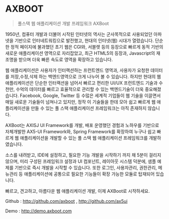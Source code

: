 # AXBOOT

> 풀스택 웹 애플리케이션 개발 프레임워크 AXBoot

1950년, 컴퓨터 개발과 더불어 시작된 인터넷의 역사는 군사목적으로 사용되었던 아파넷을 기반으로 인터네트워킹으로 발전했고, 현대의 인터넷(웹) 시대가 열렸습니다. 단순한 정적 페이지에 불과했던 초기 웹은 CGI와, 서블렛 등의 등장으로 빠르게 동적 기반의 새로운 애플리케이션 영역으로 자리잡았고, 최근 HTML5의 등장과, Javascript의 재조명을 받으며 더욱 빠른 속도로 영역을 확장하고 있습니다. 

웹 애플리케이션은 사용자가 인터랙션하는 프런트엔드 영역과, 사용자가 요청한 데이터를 저장,수정,삭제 하는 백엔드영역으로 크게 나누어 볼 수 있습니다. 하지만 현대의 웹 애플리케이션은 단순한 인터랙션을 넘어서 빠르고 편리한 UI/UX 프런트엔드 기술과 수천만, 수억의 데이터를 빠르고 효율적으로 관리할 수 있는 백엔드기술이 더욱 중요해졌습니다. Facebook, Google, Twitter 등 수많은 세계적 기업들이 웹 기술을 이끌면서 매일 새로운 기술들이 넘쳐나고 있지만, 정작 이 기술들을 한데 모아 쉽고 빠르게 웹 애플리케이션을 만들 수 있는 풀 스택 애플리케이션 프레임워크는 아직 존재하지 않습니다.

AXBoot는 AXISJ UI Framework를 개발, 배포 운영했던 경험과 노하우를 기반으로 자체개발한 AX5-UI Framework와, Spring Framework를 확장하여 누구나 쉽고 빠르게 웹 애플리케이션을 개발할 수 있는 풀 스택 웹 애플리케이션 프레임워크를 개발하였습니다.

소스를 내려받고, IDE에 설정하고, 필요한 기능 개발을 시작하기 까지 채 5분이 걸리지 않으며, 미리 구성된 프레임워크 설정과 UI 컴포넌트, 레이아웃 시스템 덕분에, 샘플 예제를 기반으로 즉시 개발을 시작할 수 있습니다. 또한 로그인, 사용자관리, 권한관리, 메뉴관리 등 애플리케이션에 공통으로 필요한 기능들이 확장 가능한 모듈로 탑재되어 있습니다. 

빠르고, 견고하고, 아름다운 웹 애플리케이션 개발, 이제 AXBoot로 시작하세요.

Github : http://github.com/axboot , http://github.com/ax5ui

Demo : http://demo.axboot.com
